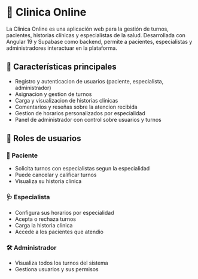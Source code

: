 # 🏥 Clinica Online

La Clinica Online es una aplicación web para la gestión de turnos, pacientes, historias clínicas y especialistas de la salud. Desarrollada con Angular 19 y Supabase como backend, permite a pacientes, especialistas y administradores interactuar en la plataforma.

## 🚀 Características principales

- Registro y autenticacion de usuarios (paciente, especialista, administrador)
- Asignacion y gestion de turnos
- Carga y visualizacion de historias clinicas
- Comentarios y reseñas sobre la atencion recibida
- Gestion de horarios personalizados por especialidad
- Panel de administrador con control sobre usuarios y turnos

## 👥 Roles de usuarios

### 👤 Paciente
- Solicita turnos con especialistas segun la especialidad
- Puede cancelar y calificar turnos
- Visualiza su historia clinica

### 🩺 Especialista
- Configura sus horarios por especialidad
- Acepta o rechaza turnos
- Carga la historia clinica
- Accede a los pacientes que atendio

### 🛠️ Administrador
- Visualiza todos los turnos del sistema
- Gestiona usuarios y sus permisos
